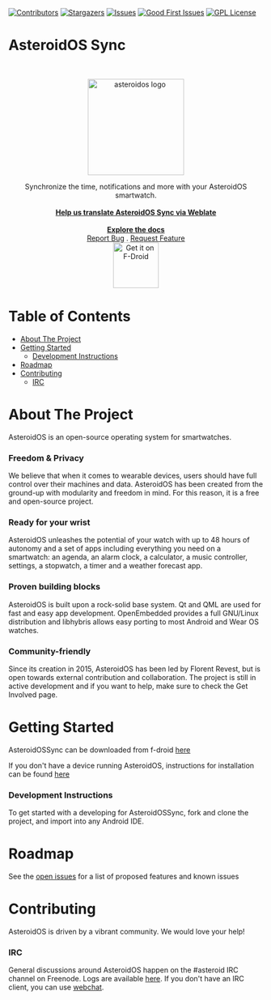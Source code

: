 [![Contributors][contributors-shield]][contributors-url]
[![Stargazers][stars-shield]][stars-url]
[![Issues][issues-shield]][issues-url]
[![Good First Issues][good-first-issue-shield]][good-first-issue-url]
[![GPL License][license-shield]][license-url]

AsteroidOS Sync
 ===============
<br />
<p align="center">
<a href = "https://asteroidos.org/">
<img alt="asteroidos logo" width="190" src="https://asteroidos.org/public/img/logo.png">
</a>
</div>

  <p align="center">
    Synchronize the time, notifications and more with your AsteroidOS smartwatch.
    <br />
    <br />
    <a href = "https://hosted.weblate.org/projects/asteroidos/sync/">
        <strong>Help us translate AsteroidOS Sync via Weblate </strong>
    </a>
    <br />
    <br />
        <a href="https://asteroidos.org/wiki/documentation/"><strong>Explore the docs </strong></a>
    <br />
    <a href="https://github.com/AsteroidOS/AsteroidOSSync/issues">Report Bug</a>
    .
    <a href="https://github.com/AsteroidOS/AsteroidOSSync/issues?q=is%3Aissue+is%3Aopen+label%3Aenhancement">Request Feature</a>
    <br />
    <a href="https://f-droid.org/packages/org.asteroidos.sync/" target="_blank">
    <img src="https://fdroid.gitlab.io/artwork/badge/get-it-on.png" alt="Get it on F-Droid" height="90"/></a>
   </p>
</p>

# Table of Contents 
* [About The Project](#about-the-project) 
* [Getting Started](#getting-started)
  * [Development Instructions](#development-instructions) 
* [Roadmap](#roadmap)
* [Contributing](#contributing)
  * [IRC](#IRC)

# About The Project 

AsteroidOS is an open-source operating system for smartwatches.

### Freedom & Privacy

We believe that when it comes to wearable devices, users should have full control over their machines and data. AsteroidOS has been created from the ground-up with modularity and freedom in mind. For this reason, it is a free and open-source project.

### Ready for your wrist

AsteroidOS unleashes the potential of your watch with up to 48 hours of autonomy and a set of apps including everything you need on a smartwatch: an agenda, an alarm clock, a calculator, a music controller, settings, a stopwatch, a timer and a weather forecast app.

### Proven building blocks

AsteroidOS is built upon a rock-solid base system. Qt and QML are used for fast and easy app development. OpenEmbedded provides a full GNU/Linux distribution and libhybris allows easy porting to most Android and Wear OS watches.

### Community-friendly

Since its creation in 2015, AsteroidOS has been led by Florent Revest, but is open towards external contribution and collaboration. The project is still in active development and if you want to help, make sure to check the Get Involved page.

# Getting Started 

AsteroidOSSync can be downloaded from f-droid [here](https://f-droid.org/packages/org.asteroidos.sync/) 

If you don't have a device running AsteroidOS, instructions for installation can be found [here](https://asteroidos.org/install/) 

### Development Instructions 
To get started with a developing for AsteroidOSSync, fork and clone the project, and import into any Android IDE. 

# Roadmap 
See the [open issues](https://github.com/AsteroidOS/AsteroidOSSync/issues) for a list of proposed features and known issues 

# Contributing
AsteroidOS is driven by a vibrant community. We would love your help!

### IRC 
General discussions around AsteroidOS happen on the #asteroid IRC channel on Freenode. Logs are available [here](https://log.asteroidos.org/). 
If you don't have an IRC client, you can use [webchat](https://webchat.freenode.net/).


[contributors-shield]: https://img.shields.io/github/contributors/AsteroidOS/AsteroidOSSync.svg?style=flat-square
[contributors-url]: https://github.com/AsteroiidOS/AsteroidOSSync/graphs/contributors

[forks-shield]: https://img.shields.io/github/forks/AsteroidOS/AsteroidOSSync.svg?style=flat-square
[forks-url]: https://github.com/microsoft/AsteroidOS/AsteroidOSSync/members

[stars-shield]: https://img.shields.io/github/stars/AsteroidOS/AsteroidOSSync.svg?style=flat-square
[stars-url]: https://github.com/AsteroidOS/AsteroidOSSync/stargazers

[issues-shield]: https://img.shields.io/github/issues/AsteroidOS/AsteroidOSSync.svg?style=flat-square
[issues-url]: https://github.com/AsteroidOS/AsteroidOSSync/issues

[good-first-issue-shield]: https://img.shields.io/github/issues/AsteroidOS/AsteroidOSSync/good%20first%20issue?style=flat-square
[good-first-issue-url]: https://github.com/AsteroidOS/AsteroidOSSync/issues?q=is%3Aissue+is%3Aopen+label%3A%22good+first+issue%22

[license-shield]: https://img.shields.io/github/license/AsteroidOS/AsteroidOSSync.svg?style=flat-square
[license-url]: https://github.com/AsteroidOS/AsteroidOSSync/blob/master/LICENSE.txt
